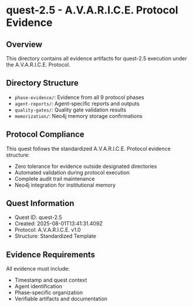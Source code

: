 # quest-2.5 - A.V.A.R.I.C.E. Protocol Evidence

## Overview
This directory contains all evidence artifacts for quest-2.5 execution under the A.V.A.R.I.C.E. Protocol.

## Directory Structure
- `phase-evidence/`: Evidence from all 9 protocol phases
- `agent-reports/`: Agent-specific reports and outputs
- `quality-gates/`: Quality gate validation results
- `memorization/`: Neo4j memory storage confirmations

## Protocol Compliance
This quest follows the standardized A.V.A.R.I.C.E. Protocol evidence structure:
- Zero tolerance for evidence outside designated directories
- Automated validation during protocol execution
- Complete audit trail maintenance
- Neo4j integration for institutional memory

## Quest Information
- Quest ID: quest-2.5
- Created: 2025-08-01T13:41:31.409Z
- Protocol: A.V.A.R.I.C.E. v1.0
- Structure: Standardized Template

## Evidence Requirements
All evidence must include:
- Timestamp and quest context
- Agent identification
- Phase-specific organization
- Verifiable artifacts and documentation
